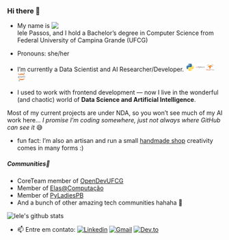 ### Hi there 👋

<!--
**ielepassos/ielepassos** is a ✨ _special_ ✨ repository because its `README.md` (this file) appears on your GitHub profile.

Here are some ideas to get you started:

- 🔭 I’m currently working on ...
- 🌱 I’m currently learning ...
- 👯 I’m looking to collaborate on ...
- 🤔 I’m looking for help with ...
- 💬 Ask me about ...
- 📫 How to reach me: ...
- 😄 Pronouns: ...
- ⚡ Fun fact: ...
-->
<img align ="right" width = "400px" src = "https://octocat-generator-assets.githubusercontent.com/my-octocat-1624237045190.png">  

- My name is Iele Passos, and I hold a Bachelor’s degree in Computer Science from Federal University of Campina Grande (UFCG)
- Pronouns: she/her
- I’m currently a Data Scientist and AI Researcher/Developer.
<code><img height="20" src="https://raw.githubusercontent.com/github/explore/master/topics/python/python.png"></code>
<code><img height="20" src="https://raw.githubusercontent.com/github/explore/master/topics/pytorch/pytorch.png"></code>
<code><img height="20" src="https://raw.githubusercontent.com/github/explore/master/topics/tensorflow/tensorflow.png"></code>
<code><img height="20" src="https://raw.githubusercontent.com/github/explore/master/topics/jupyter-notebook/jupyter-notebook.png"></code>

- I used to work with frontend development — now I live in the wonderful (and chaotic) world of **Data Science and Artificial Intelligence**.

Most of my current projects are under NDA, so you won’t see much of my AI work here… *I promise I’m coding somewhere, just not always where GitHub can see it* 😅
- fun fact: I’m also an artisan and run a small [handmade shop](https://www.instagram.com/amarelo.arte/?hl=pt) creativity comes in many forms :)

##### Communities👯 

- CoreTeam member of [OpenDevUFCG](https://opendevufcg.org/)
- Member of [Elas@Computação](https://elas.computacao.ufcg.edu.br/)
- Member of [PyLadiesPB](https://github.com/pyladiespb-org)
- And a bunch of other amazing tech communities hahaha 💜

![Iele's github stats](https://github-readme-stats.vercel.app/api?username=ielepassos&show_icons=true&count_private=true)

- 📫 Entre em contato:
[![Linkedin](https://img.shields.io/badge/-LinkedIn-blue?style=flat&logo=linkedin)](https://www.linkedin.com/in/ielepassos)
[![Gmail](https://img.shields.io/badge/-Gmail-c14438?style=flat&logo=Gmail&logoColor=white)](mailto:iele.passos@ccc.ufcg.edu.br)
[![Dev.to](https://img.shields.io/badge/-DEV-000000?style=flat&logo=DEV)](https://dev.to/ielepassos)
    

